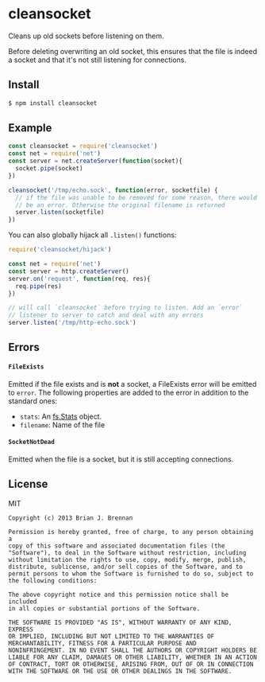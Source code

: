 # cleansocket

Cleans up old sockets before listening on them.

Before deleting overwriting an old socket, this ensures that the file is indeed a socket and that it's not still listening for connections.

## Install

```bash
$ npm install cleansocket
```
## Example

```js
const cleansocket = require('cleansocket')
const net = require('net')
const server = net.createServer(function(socket){
  socket.pipe(socket)
})

cleansocket('/tmp/echo.sock', function(error, socketfile) {
  // if the file was unable to be removed for some reason, there would
  // be an error. Otherwise the original filename is returned
  server.listen(socketfile)
})
```

You can also globally hijack all `.listen()` functions:

```js
require('cleansocket/hijack')

const net = require('net')
const server = http.createServer()
server.on('request', function(req, res){
  req.pipe(res)
})

// will call `cleansocket` before trying to listen. Add an `error`
// listener to server to catch and deal with any errors
server.listen('/tmp/http-echo.sock')
```

## Errors


#### <code>FileExists</code>

Emitted if the file exists and is **not** a socket, a FileExists error will be emitted to `error`. The following properties are added to the error in addition to the standard ones:

* `stats`: An [fs.Stats](http://nodejs.org/api/fs.html#fs_class_fs_stats) object.
* `filename`: Name of the file

#### <code>SocketNotDead</code>

Emitted when the file is a socket, but it is still accepting connections.


## License

MIT

```
Copyright (c) 2013 Brian J. Brennan

Permission is hereby granted, free of charge, to any person obtaining a
copy of this software and associated documentation files (the
"Software"), to deal in the Software without restriction, including
without limitation the rights to use, copy, modify, merge, publish,
distribute, sublicense, and/or sell copies of the Software, and to
permit persons to whom the Software is furnished to do so, subject to
the following conditions:

The above copyright notice and this permission notice shall be included
in all copies or substantial portions of the Software.

THE SOFTWARE IS PROVIDED "AS IS", WITHOUT WARRANTY OF ANY KIND, EXPRESS
OR IMPLIED, INCLUDING BUT NOT LIMITED TO THE WARRANTIES OF
MERCHANTABILITY, FITNESS FOR A PARTICULAR PURPOSE AND
NONINFRINGEMENT. IN NO EVENT SHALL THE AUTHORS OR COPYRIGHT HOLDERS BE
LIABLE FOR ANY CLAIM, DAMAGES OR OTHER LIABILITY, WHETHER IN AN ACTION
OF CONTRACT, TORT OR OTHERWISE, ARISING FROM, OUT OF OR IN CONNECTION
WITH THE SOFTWARE OR THE USE OR OTHER DEALINGS IN THE SOFTWARE.
```